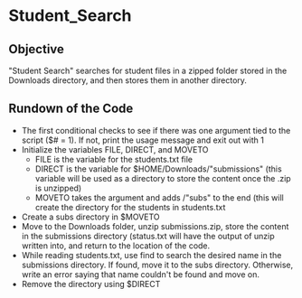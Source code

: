 # Student_Search

## Objective
"Student Search" searches for student files in a zipped folder stored in the Downloads directory, and then stores them in another directory.

## Rundown of the Code
- The first conditional checks to see if there was one argument tied to the script ($# = 1). If not, print the usage message and exit out with 1
- Initialize the variables FILE, DIRECT, and MOVETO
   - FILE is the variable for the students.txt file
   - DIRECT is the variable for $HOME/Downloads/"submissions" (this variable will be used as a directory to store the content once the .zip is unzipped)
   - MOVETO takes the argument and adds /"subs" to the end (this will create the directory for the students in students.txt
- Create a subs directory in $MOVETO
- Move to the Downloads folder, unzip submissions.zip, store the content in the submissions directory (status.txt will have the output of unzip written into, and return to the location of the code.
- While reading students.txt, use find to search the desired name in the submissions directory. If found, move it to the subs directory. Otherwise, write an error saying that name couldn't be found and move on.
- Remove the directory using $DIRECT
